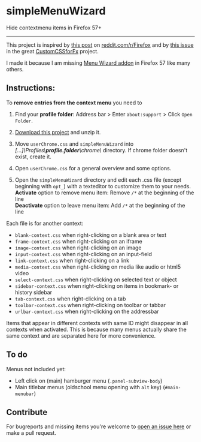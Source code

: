 # simpleMenuWizard

Hide contextmenu items in Firefox 57+

---

This project is inspired by [this post](https://www.reddit.com/r/firefox/comments/7dvtw0/guide_how_to_edit_your_context_menu/) on [reddit.com/r/Firefox](https://www.reddit.com/r/firefox/) and by [this issue](https://github.com/Aris-t2/CustomCSSforFx/issues/76) in the great [CustomCSSforFx](https://github.com/Aris-t2/CustomCSSforFx) project.

I made it because I am missing [Menu Wizard addon](https://addons.mozilla.org/de/firefox/addon/s3menu-wizard/) in Firefox 57 like many others.

## Instructions:

To **remove entries from the context menu** you need to 

1. Find your **profile folder**: Address bar > Enter `about:support` > Click `Open Folder`.

2. [Download this project](https://github.com/stonecrusher/simpleMenuWizard/archive/master.zip) and unzip it.

3. Move `userChrome.css` and `simpleMenuWizard` into *[...]\Profiles\\**profile.folder**\chrome\\* directory. If chrome folder doesn't exist, create it.

4. Open `userChrome.css` for a general overview and some options.

5. Open the `simpleMenuWizard` directory and edit each .css file (except beginning with `opt_`) with a texteditor to customize them to your needs.  
**Activate** option to remove menu item: Remove `/*` at the beginning of the line  
**Deactivate** option to leave menu item: Add `/*` at the beginning of the line

Each file is for another context:

* `blank-context.css`	when right-clicking on a blank area or text
* `frame-context.css` when right-clicking on an iframe  
* `image-context.css` when right-clicking on an image  
* `input-context.css` when right-clicking on an input-field  
* `link-context.css` when right-clicking on a link  
* `media-context.css` when right-clicking on media like audio or html5 video  
* `select-context.css` when right-clicking on selected text or object  
* `sidebar-context.css` when right-clicking on items in bookmark- or history sidebar
* `tab-context.css` when right-clicking on a tab  
* `toolbar-context.css` when right-clicking on toolbar or tabbar
* `urlbar-context.css` when right-clicking on the addressbar


Items that appear in different contexts with same ID might disappear in all contexts when activated. This is because many menus actually share the same context and are separated here for more convenience.

## To do
Menus not included yet:
* Left click on (main) hamburger menu (`.panel-subview-body`)
* Main titlebar menus (oldschool menu opening with `alt` key) (`#main-menubar`)

## Contribute
For bugreports and missing items you're welcome to [open an issue here](https://github.com/stonecrusher/simpleMenuWizard/issues) or make a pull request.
